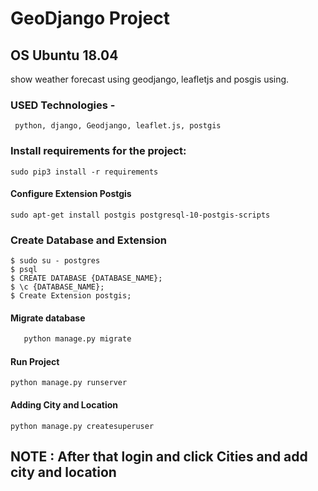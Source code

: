 # GeoDjango Project 

## OS Ubuntu 18.04
show weather forecast using geodjango, leafletjs and posgis using.

### USED Technologies -
``` 
 python, django, Geodjango, leaflet.js, postgis
```

### Install requirements for the project:
   ```
   sudo pip3 install -r requirements
   ```
   
#### Configure Extension Postgis
   ```
   sudo apt-get install postgis postgresql-10-postgis-scripts
   ```

### Create Database and Extension
   ```
   $ sudo su - postgres
   $ psql
   $ CREATE DATABASE {DATABASE_NAME};
   $ \c {DATABASE_NAME};
   $ Create Extension postgis;
   ```
 
#### Migrate database

```python manage.py makemigrations
   python manage.py migrate
```

#### Run Project
   ```
   python manage.py runserver
   ```

#### Adding City and Location
   ```
   python manage.py createsuperuser
   ```
## NOTE : After that login and click Cities and add city and location
